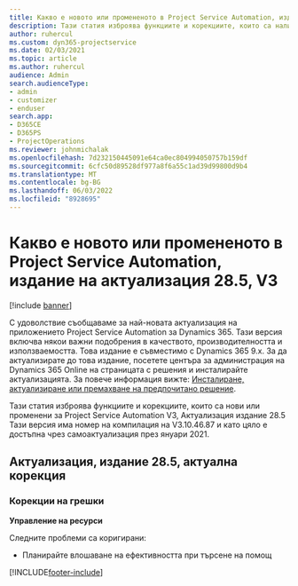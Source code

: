 ```yaml
---
title: Какво е новото или промененото в Project Service Automation, издание на актуализация 28.5, актуална корекция, V3
description: Тази статия изброява функциите и корекциите, които са налични в проект услуга автоматизация актуализация издание 28.5 актуална корекция, V3.
author: ruhercul
ms.custom: dyn365-projectservice
ms.date: 02/03/2021
ms.topic: article
ms.author: ruhercul
audience: Admin
search.audienceType:
- admin
- customizer
- enduser
search.app:
- D365CE
- D365PS
- ProjectOperations
ms.reviewer: johnmichalak
ms.openlocfilehash: 7d232150445091e64ca0ec804994050757b159df
ms.sourcegitcommit: 6cfc50d89528df977a8f6a55c1ad39d99800d9b4
ms.translationtype: MT
ms.contentlocale: bg-BG
ms.lasthandoff: 06/03/2022
ms.locfileid: "8928695"
---
```

# <a name="whats-new-or-changed-in-project-service-automation-update-release-285-v3"></a>Какво е новото или промененото в Project Service Automation, издание на актуализация 28.5, V3

[!include [banner](../includes/psa-now-project-operations.md)]

С удоволствие съобщаваме за най-новата актуализация на приложението Project Service Automation за Dynamics 365. Тази версия включва някои важни подобрения в качеството, производителността и използваемостта. Това издание е съвместимо с Dynamics 365 9.x. За да актуализирате до това издание, посетете центъра за администрация на Dynamics 365 Online на страницата с решения и инсталирайте актуализацията. За повече информация вижте: [Инсталиране, актуализиране или премахване на предпочитано решение](/power-platform/admin/install-remove-preferred-solution).

Тази статия изброява функциите и корекциите, които са нови или променени за Project Service Automation V3, Актуализация издание 28.5 Тази версия има номер на компилация на V3.10.46.87 и като цяло е достъпна чрез самоактуализация през януари 2021.

## <a name="update-release-285-hotfix"></a>Актуализация, издание 28.5, актуална корекция

### <a name="bug-fixes"></a>Корекции на грешки

**Управление на ресурси**

Следните проблеми са коригирани:

- Планирайте влошаване на ефективността при търсене на помощ



[!INCLUDE[footer-include](../includes/footer-banner.md)]
